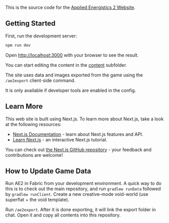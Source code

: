 This is the source code for the [Applied Energistics 2 Website](https://appliedenergistics.github.io/).

## Getting Started

First, run the development server:

```bash
npm run dev
```

Open [http://localhost:3000](http://localhost:3000) with your browser to see the result.

You can start editing the content in the [content](./content) subfolder.

The site uses data and images exported from the game using the `/ae2export` client-side command.

It is only available if developer tools are enabled in the config.

## Learn More

This web site is built using Next.js. To learn more about Next.js, take a look at the following resources:

- [Next.js Documentation](https://nextjs.org/docs) - learn about Next.js features and API.
- [Learn Next.js](https://nextjs.org/learn) - an interactive Next.js tutorial.

You can check out [the Next.js GitHub repository](https://github.com/vercel/next.js/) - your feedback and contributions are welcome!

## How to Update Game Data

Run AE2 in Fabric from your development environment. A quick way to do this is to check out the main repository,
and run `gradlew runData` followed by `gradlew runClient`. Create a new creative-mode void-world (use superflat + the void template).

Run `/ae2export`. After it is done exporting, it will link the export folder in chat. Open it and copy all contents into this
repository.
